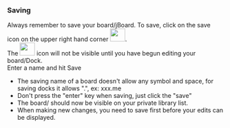 ### Saving
Always remember to save your board/jBoard. To save, click on the save icon on the upper right hand corner <img src="https://i.imgur.com/TJUZUG1.png" width=35 height=30>. <br>
The <img src="https://i.imgur.com/TJUZUG1.png" width=35 height=30> icon will not be visible until you have begun editing your board/Dock. <br>
Enter a name and hit Save
* The saving name of a board doesn't allow any symbol and space, for saving docks it allows ".", ex: xxx.me
* Don't press the "enter" key when saving, just click the "save"
* The board/ should now be visible on your private library list.
* When making new changes, you need to save first before your edits can be displayed.

